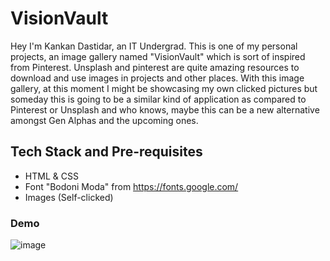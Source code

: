 # VisionVault

Hey I'm Kankan Dastidar, an IT Undergrad. This is one of my personal projects, an image gallery named "VisionVault" which is sort of inspired from Pinterest. Unsplash and pinterest are quite amazing resources to download and use images in projects and other places. With this image gallery, at this moment I might be showcasing my own clicked pictures but someday this is going to be a similar kind of application as compared to Pinterest or Unsplash and who knows, maybe this can be a new alternative amongst Gen Alphas and the upcoming ones.

## Tech Stack and Pre-requisites

- HTML & CSS
- Font "Bodoni Moda" from https://fonts.google.com/
- Images (Self-clicked)

### Demo

![image](https://github.com/KankanD/VisionVault/assets/141005322/1b2b4f1a-00ab-4b5d-8389-860bc67b0041)


